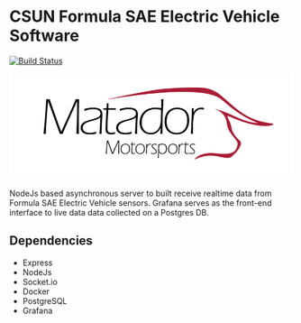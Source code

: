 # CSUN Formula SAE Electric Vehicle Software

[![Build Status](https://travis-ci.org/csunfsae/formulaIO.svg?branch=master)](https://travis-ci.org/csunfsae/formulaIO)

![](https://github.com/csunfsae/formulaIO/raw/master/readme/csunfsaelogo.png)

NodeJs based asynchronous server to built receive realtime data from Formula SAE Electric Vehicle sensors.
Grafana serves as the front-end interface to live data data collected on a Postgres DB. 

## Dependencies
* Express
* NodeJs
* Socket.io
* Docker
* PostgreSQL
* Grafana
